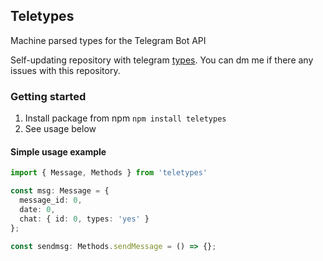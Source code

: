 ## Teletypes
Machine parsed types for the Telegram Bot API

Self-updating repository with telegram [types](https://core.telegram.org/bots/api).
You can dm me if there any issues with this repository.

### Getting started
1. Install package from npm `npm install teletypes`
2. See usage below

#### Simple usage example
```ts
import { Message, Methods } from 'teletypes'

const msg: Message = {
  message_id: 0,
  date: 0,
  chat: { id: 0, types: 'yes' }
};

const sendmsg: Methods.sendMessage = () => {};
```
